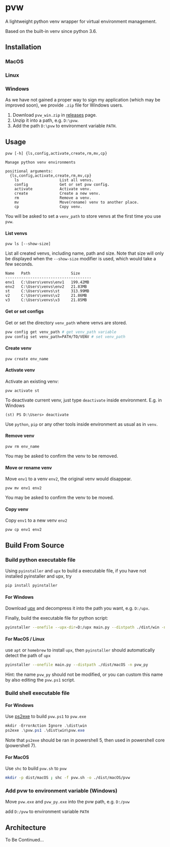 # pvw

A lightweight python venv wrapper for virtual environment management.

Based on the built-in venv since python 3.6.

## Installation

### MacOS 

### Linux

### Windows

As we have not gained a proper way to sign my application (which may be improved soon), we provide `.zip` file for Windows users.

1. Download `pvw_win.zip` in [releases](https://github.com/hagemon/pvw/releases) page.
2. Unzip it into a path, e.g. `D:\pvw`.
3. Add the path `D:\pvw` to environment variable `PATH`.

## Usage

```
pvw [-h] {ls,config,activate,create,rm,mv,cp}

Manage python venv environments

positional arguments:
  {ls,config,activate,create,rm,mv,cp}
    ls                  List all venvs.
    config              Get or set pvw config.
    activate            Activate venv.
    create              Create a new venv.
    rm                  Remove a venv.
    mv                  Move(rename) venv to another place.
    cp                  Copy venv.
```

You will be asked to set a `venv_path` to store venvs at the first time you use `pvw`.

#### List venvs

```
pvw ls [--show-size]
```

List all created venvs, including name, path and size. Note that size will only be displayed when the `--show-size` modifier is used, which would take a few seconds.

```
Name   Path                  Size
--------------------------------------
env1   C:\Users\venvs\env1   199.42MB
env2   C:\Users\venvs\env2   21.83MB
st     C:\Users\venvs\st     313.99MB
v2     C:\Users\venvs\v2     21.86MB
v3     C:\Users\venvs\v3     21.85MB
```

#### Get or set configs

Get or set the directory `venv_path` where venvs are stored.

```bash
pvw config get venv_path # get venv_path variable
pvw config set venv_path=PATH/TO/VENV # set venv_path
```

#### Create venv

```
pvw create env_name
```

#### Activate venv

Activate an existing venv:

```
pvw activate st
```

To deactivate current venv, just type `deactivate` inside environment. E.g. in Windows

```
(st) PS D:\Users> deactivate
```

Use `python`, `pip` or any other tools inside environment as usual as in `venv`.


#### Remove venv

```
pvw rm env_name
```

You may be asked to confirm the venv to be removed.

#### Move or rename venv

Move `env1` to a venv `env2`, the original venv would disappear.

```
pvw mv env1 env2
```

You may be asked to confirm the venv to be moved.

#### Copy venv

Copy `env1` to a new venv `env2`

```
pvw cp env1 env2
```

## Build From Source

### Build python executable file

Using `pyinstaller` and `upx` to build a executable file, if you have not installed pyinstaller and upx, try

```bash
pip install pyinstaller
```

#### For Windows

Download [upx](https://upx.github.io/) and decompress it into the path you want, e.g. `D:/upx`.

Finally, build the executable file for python script:

```bash
pyinstaller --onefile --upx-dir=D:/upx main.py --distpath ./dist/win -n pvw_py
```

#### For MacOS / Linux

use `apt` or `homebrew` to install `upx`, then `pyinstaller` should automatically detect the path of `upx`

```bash
pyinstaller --onefile main.py --distpath ./dist/macOS -n pvw_py
```

Hint: the name `pvw_py` should not be modified, or you can custom this name by also editing the `pvw.ps1` script.

### Build shell executable file

#### For Windows

Use [ps2exe](https://github.com/MScholtes/PS2EXE) to build `pvw.ps1` to `pvw.exe`

```powershell
mkdir -ErrorAction Ignore .\dist\win
ps2exe .\pvw.ps1 .\dist\win\pvw.exe
```
Note that `ps2exe` should be ran in powershell 5, then used in powershell core (powershell 7).

#### For MacOS

Use `shc` to build `pvw.sh` to `pvw`

```bash
mkdir -p dist/macOS ; shc -f pvw.sh -o ./dist/macOS/pvw
```

### Add pvw to environment variable (Windows)

Move `pvw.exe` and `pvw_py.exe` into the pvw path, e.g. `D:/pvw`

add `D:/pvw` to environment variable `PATH`


## Architecture

To Be Continued...